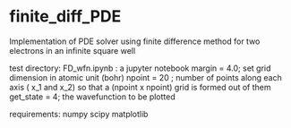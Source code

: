 # finite_diff_PDE
Implementation of PDE solver using finite difference method for two electrons in an infinite square well

test directory:
 FD_wfn.ipynb : a jupyter notebook 
    margin = 4.0; set grid dimension in atomic unit (bohr)
    npoint = 20 ; number of points along each axis ( x_1 and x_2) so that a (npoint x npoint) grid is formed out of them
    get_state = 4; the wavefunction to be plotted

requirements:
 numpy
 scipy
 matplotlib
